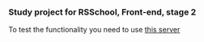 ### Study project for RSSchool, Front-end, stage 2
To test the functionality you need to use [this server](https://github.com/avsamoilava/async-race-api)
